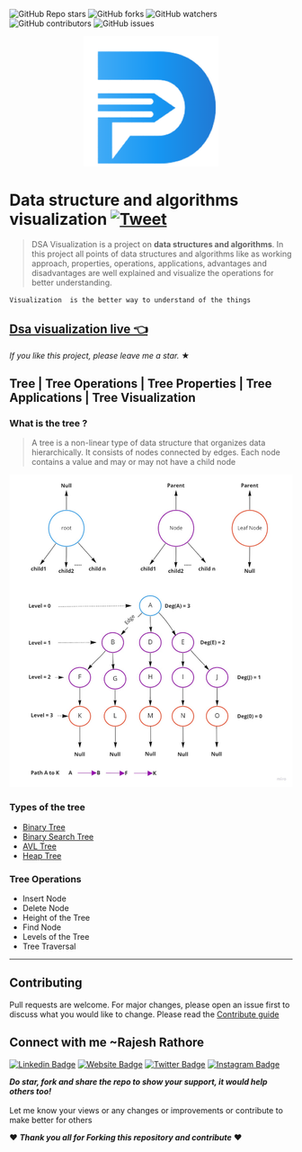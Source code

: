 ![GitHub Repo stars](https://img.shields.io/github/stars/raj-rathod/DSA-visualisation-in-angular?style=social)
![GitHub forks](https://img.shields.io/github/forks/raj-rathod/DSA-visualisation-in-angular?style=social)
![GitHub watchers](https://img.shields.io/github/watchers/raj-rathod/DSA-visualisation-in-angular?style=social)
![GitHub contributors](https://img.shields.io/github/contributors/raj-rathod/DSA-visualisation-in-angular)
![GitHub issues](https://img.shields.io/github/issues-raw/raj-rathod/DSA-visualisation-in-angular)

<p align='center' >
<img src="https://raw.githubusercontent.com/raj-rathod/DSA-visualisation-in-angular/main/src/assets/icons/dsa-logo.png"/>
</p>

# Data structure and algorithms visualization [![Tweet](https://img.shields.io/twitter/url/http/shields.io.svg?style=social)](https://twitter.com/intent/tweet?text=Visualization%20is%20the%20better%20way%20to%20understand%20of%20the%20things&url=https://raj-rathod.github.io/DSA-visualisation-in-angular/&via=Rajesh946055&hashtags=dsa,faang,datastructures,Algorithms,developers)
> DSA Visualization is a project on **data structures and algorithms**. In this project all points of data structures and algorithms like as working approach, properties, operations, applications, advantages and disadvantages are well explained and visualize the operations for better understanding.

```HTML
Visualization  is the better way to understand of the things
``` 

## [Dsa visualization live 👈](https://raj-rathod.github.io/DSA-visualisation-in-angular/)

_If you like this project, please leave me a star._ &#9733;

## Tree | Tree Operations | Tree Properties | Tree Applications | Tree Visualization

### What is the tree ?

>A tree is a non-linear type of data structure that organizes data hierarchically. It consists of nodes connected by edges. Each node contains a value and may or may not have a child node

<img src="https://github.com/raj-rathod/DSA-visualisation-in-angular/blob/main/src/assets/ds-image/tree.jpg?raw=true">

### Types of the tree
- [Binary Tree](https://github.com/raj-rathod/DSA-visualisation-in-angular/blob/rajesh/src/app/components/NonprimitiveData/non-linear/tree/binary-tree/README.md)
- [Binary Search Tree](https://github.com/raj-rathod/DSA-visualisation-in-angular/blob/rajesh/src/app/components/NonprimitiveData/non-linear/tree/binary-search-tree/README.md)
- [AVL Tree](https://github.com/raj-rathod/DSA-visualisation-in-angular/blob/rajesh/src/app/components/NonprimitiveData/non-linear/tree/avl-tree/README.md)
- [Heap Tree](https://github.com/raj-rathod/DSA-visualisation-in-angular/blob/rajesh/src/app/components/NonprimitiveData/non-linear/tree/heap-tree/README.md)

### Tree Operations
- Insert Node
- Delete Node
- Height of the Tree
- Find Node
- Levels of the Tree
- Tree Traversal

<hr>


## Contributing
Pull requests are welcome. For major changes, please open an issue first to discuss what you would like to change.
Please read the [Contribute guide](.github/CONTRIBUTING.md)


## Connect with me ~Rajesh Rathore

[![Linkedin Badge](https://img.shields.io/badge/-LinkedIn-0e76a8?style=flat-square&logo=Linkedin&logoColor=white)](https://www.linkedin.com/in/rajesh-rathore-0501/)
[![Website Badge](https://img.shields.io/badge/Website-3b5998?style=flat-square&logo=google-chrome&logoColor=white)](https://linktr.ee/rajesh_rathore)
[![Twitter Badge](https://img.shields.io/badge/-Twitter-00acee?style=flat-square&logo=Twitter&logoColor=white)](https://twitter.com/Rajesh946055)
[![Instagram Badge](https://img.shields.io/badge/-Instagram-e4405f?style=flat-square&logo=Instagram&logoColor=white)](https://www.instagram.com/raj_rathod1313/?hl=en)


***Do star, fork and share the repo to show your support, it would help others too!***   <br>
 <br>
 Let me know your views or any changes or improvements or contribute to make better for others 
 
 :heart: ***Thank you all for Forking this repository and contribute***  :heart: